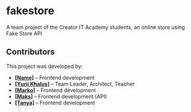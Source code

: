 # fakestore
A team project of the Creator IT Academy students, an online store using Fake Store API

## Contributors
This project was developed by:
- [**[Name]**](https://github.com/username1) – Frontend development  
- [**[Yurii Khalus]**](https://github.com/YuraKhalus) – Team Leader, Architect, Teacher
- [**[Marko]**](https://github.com/MarcelloTar) – Frontend development  
- [**[Maks]**](https://github.com/BONBINOVNCH) – Frontend development (API)  
- [**[Tanya]**](https://github.com/TanzerCIJI) – Frontend development  
